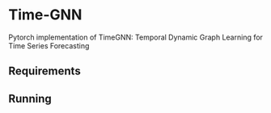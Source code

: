 # Time-GNN 
Pytorch implementation of TimeGNN: Temporal Dynamic Graph Learning for Time Series Forecasting

## Requirements 
## Running
